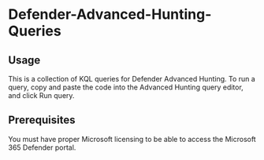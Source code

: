 # Defender-Advanced-Hunting-Queries
## Usage
This is a collection of KQL queries for Defender Advanced Hunting. To run a query, copy and paste the code into the Advanced Hunting query editor, and click Run query.
## Prerequisites
You must have proper Microsoft licensing to be able to access the Microsoft 365 Defender portal.
